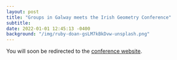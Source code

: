 ```yaml
---
layout: post
title: "Groups in Galway meets the Irish Geometry Conference"
subtitle: 
date: 2022-01-01 12:45:13 -0400
background: "/img/ruby-doan-gsLM7kBkDvw-unsplash.png"
---
```


<meta http-equiv="Refresh" content="3; url='https://torossmann.github.io/ggg22/'" />

You will soon be redirected to the [conference website](https://torossmann.github.io/ggg22/).

